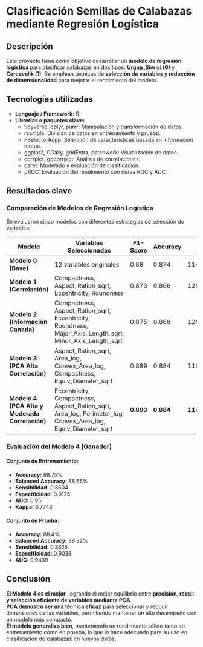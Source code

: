 # Clasificación Semillas de Calabazas mediante Regresión Logística

## Descripción  
Este proyecto tiene como objetivo desarrollar un **modelo de regresión logística** para clasificar calabazas en dos tipos: **Urgup_Sivrisi (0)** y **Cercevelik (1)**. Se emplean técnicas de **selección de variables y reducción de dimensionalidad** para mejorar el rendimiento del modelo.

## Tecnologías utilizadas  
- **Lenguaje / Framework:** R  
- **Librerías o paquetes clave:**  
  - tidyverse, dplyr, purrr: Manipulación y transformación de datos.  
  - rsample: División de datos en entrenamiento y prueba.  
  - FSelectorRcpp: Selección de características basada en información mutua.  
  - ggplot2, GGally, gridExtra, patchwork: Visualización de datos.  
  - corrplot, ggcorrplot: Análisis de correlaciones.  
  - caret: Modelado y evaluación de clasificación.  
  - pROC: Evaluación del rendimiento con curva ROC y AUC.  

## Resultados clave  

### **Comparación de Modelos de Regresión Logística**  
Se evaluaron cinco modelos con diferentes estrategias de selección de variables:

| Modelo | Variables Seleccionadas | F1-Score | Accuracy | AIC |
|--------|-------------------------|----------|----------|------|
| **Modelo 0 (Base)** | 12 variables originales | 0.88 | 0.874 | 1143.103 |
| **Modelo 1 (Correlación)** | Compactness, Aspect_Ration_sqrt, Eccentricity, Roundness | 0.873 | 0.866 | 1289.092 |
| **Modelo 2 (Información Ganada)** | Compactness, Aspect_Ration_sqrt, Eccentricity, Roundness, Major_Axis_Length_sqrt, Minor_Axis_Length_sqrt | 0.875 | 0.868 | 1286.294 |
| **Modelo 3 (PCA Alta Correlación)** | Aspect_Ration_sqrt, Area_log, Convex_Area_log, Compactness, Equiv_Diameter_sqrt | 0.889 | 0.884 | 1195.969 |
| **Modelo 4 (PCA Alta y Moderada Correlación)** | Eccentricity, Compactness, Aspect_Ration_sqrt, Area_log, Perimeter_log, Convex_Area_log, Equiv_Diameter_sqrt | **0.890** | **0.884** | **1140.927** |

### **Evaluación del Modelo 4 (Ganador)**  

#### **Conjunto de Entrenamiento:**  
- **Accuracy:** 88.75%  
- **Balanced Accuracy:** 88.65%  
- **Sensibilidad:** 0.8604  
- **Especificidad:** 0.9125  
- **AUC:** 0.95  
- **Kappa:** 0.7743  

#### **Conjunto de Prueba:**  
- **Accuracy:** 88.4%  
- **Balanced Accuracy:** 88.32%  
- **Sensibilidad:** 0.8625  
- **Especificidad:** 0.9038  
- **AUC:** 0.9439  

## Conclusión  
**El Modelo 4 es el mejor**, logrando el mejor equilibrio entre **precisión, recall y selección eficiente de variables mediante PCA**.  
**PCA demostró ser una técnica eficaz** para seleccionar y reducir dimensiones de las variables, permitiendo mantener un alto desempeño con un modelo más compacto.  
**El modelo generaliza bien**, manteniendo un rendimiento sólido tanto en entrenamiento como en prueba, lo que lo hace adecuado para su uso en clasificación de calabazas en nuevos datos.
